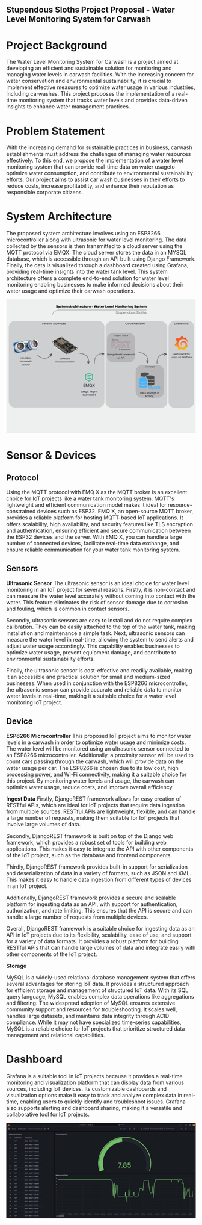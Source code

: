 ## Stupendous Sloths Project Proposal - Water Level Monitoring System for Carwash

# Project Background 

The Water Level Monitoring System for Carwash is a project aimed at developing an efficient and sustainable solution for monitoring and managing water levels in carwash facilities. With the increasing concern for water conservation and environmental sustainability, it is crucial to implement effective measures to optimize water usage in various industries, including carwashes. This project proposes the implementation of a real-time monitoring system that tracks water levels and provides data-driven insights to enhance water management practices.

# Problem Statement

With the increasing demand for sustainable practices in business, carwash establishments must address the challenges of managing water resources effectively. To this end, we propose the implementation of a water level monitoring system that can provide real-time data on water usageto optimize water consumption, and contribute to environmental sustainability efforts. Our project aims to assist car wash businesses in their efforts to reduce costs, increase profitability, and enhance their reputation as responsible corporate citizens.


# System Architecture

The proposed system architecture involves using an ESP8266 microcontroller along with ultrasonic for water level monitoring. The data collected by the sensors is then transmitted to a cloud server using the MQTT protocol via EMQX. The cloud server stores the data in an MYSQL database, which is accessible through an API built using Django Framework. Finally, the data is visualized through a dashboard created using Grafana, providing real-time insights into the water tank level. This system architecture offers a complete end-to-end solution for water level monitoring enabling businesses to make informed decisions about their water usage and optimize their carwash operations.

![Alt text](https://github.com/haziqfakhrie/Stage-6/blob/fda703dc1857baf682b8524acf2045ce4e81c795/Images/Software%20Engineering%20Project%20System%20Architecture%20(1).png)

# Sensor & Devices

## Protocol
Using the MQTT protocol with EMQ X as the MQTT broker is an excellent choice for IoT projects like a water tank monitoring system. MQTT's lightweight and efficient communication model makes it ideal for resource-constrained devices such as ESP32. EMQ X, an open-source MQTT broker, provides a reliable platform for hosting MQTT-based IoT applications. It offers scalability, high availability, and security features like TLS encryption and authentication, ensuring efficient and secure communication between the ESP32 devices and the server. With EMQ X, you can handle a large number of connected devices, facilitate real-time data exchange, and ensure reliable communication for your water tank monitoring system.

## Sensors

**Ultrasonic Sensor**
The ultrasonic sensor is an ideal choice for water level monitoring in an IoT project for several reasons. Firstly, it is non-contact and can measure the water level accurately without coming into contact with the water. This feature eliminates the risk of sensor damage due to corrosion and fouling, which is common in contact sensors.

Secondly, ultrasonic sensors are easy to install and do not require complex calibration. They can be easily attached to the top of the water tank, making installation and maintenance a simple task. Next, ultrasonic sensors can measure the water level in real-time, allowing the system to send alerts and adjust water usage accordingly. This capability enables businesses to optimize water usage, prevent equipment damage, and contribute to environmental sustainability efforts.

Finally, the ultrasonic sensor is cost-effective and readily available, making it an accessible and practical solution for small and medium-sized businesses. When used in conjunction with the ESP8266 microcontroller, the ultrasonic sensor can provide accurate and reliable data to monitor water levels in real-time, making it a suitable choice for a water level monitoring IoT project.



## Device

**ESP8266 Microcontroller**
This proposed IoT project aims to monitor water levels in a carwash in order to optimize water usage and minimize costs. The water level will be monitored using an ultrasonic sensor connected to an ESP8266 microcontroller. Additionally, a proximity sensor will be used to count cars passing through the carwash, which will provide data on the water usage per car. The ESP8266 is chosen due to its low cost, high processing power, and Wi-Fi connectivity, making it a suitable choice for this project. By monitoring water levels and usage, the carwash can optimize water usage, reduce costs, and improve overall efficiency.


**Ingest Data**
Firstly, DjangoREST framework allows for easy creation of RESTful APIs, which are ideal for IoT projects that require data ingestion from multiple sources. RESTful APIs are lightweight, flexible, and can handle a large number of requests, making them suitable for IoT projects that involve large volumes of data.

Secondly, DjangoREST framework is built on top of the Django web framework, which provides a robust set of tools for building web applications. This makes it easy to integrate the API with other components of the IoT project, such as the database and frontend components.

Thirdly, DjangoREST framework provides built-in support for serialization and deserialization of data in a variety of formats, such as JSON and XML. This makes it easy to handle data ingestion from different types of devices in an IoT project.

Additionally, DjangoREST framework provides a secure and scalable platform for ingesting data as an API, with support for authentication, authorization, and rate limiting. This ensures that the API is secure and can handle a large number of requests from multiple devices.

Overall, DjangoREST framework is a suitable choice for ingesting data as an API in IoT projects due to its flexibility, scalability, ease of use, and support for a variety of data formats. It provides a robust platform for building RESTful APIs that can handle large volumes of data and integrate easily with other components of the IoT project.

**Storage**

MySQL is a widely-used relational database management system that offers several advantages for storing IoT data. It provides a structured approach for efficient storage and management of structured IoT data. With its SQL query language, MySQL enables complex data operations like aggregations and filtering. The widespread adoption of MySQL ensures extensive community support and resources for troubleshooting. It scales well, handles large datasets, and maintains data integrity through ACID compliance. While it may not have specialized time-series capabilities, MySQL is a reliable choice for IoT projects that prioritize structured data management and relational capabilities.


# Dashboard

Grafana is a suitable tool in IoT projects because it provides a real-time monitoring and visualization platform that can display data from various sources, including IoT devices. Its customizable dashboards and visualization options make it easy to track and analyze complex data in real-time, enabling users to quickly identify and troubleshoot issues. Grafana also supports alerting and dashboard sharing, making it a versatile and collaborative tool for IoT projects.


![Alt text](https://github.com/haziqfakhrie/Stage-6/blob/fda703dc1857baf682b8524acf2045ce4e81c795/Images/grafana%20dashboard.jpg)



